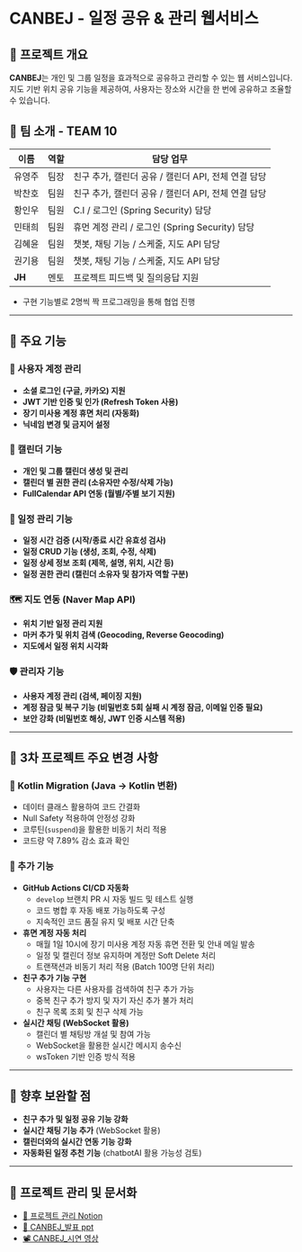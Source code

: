 # CANBEJ - 일정 공유 & 관리 웹서비스

## 📌 프로젝트 개요
**CANBEJ**는 개인 및 그룹 일정을 효과적으로 공유하고 관리할 수 있는 웹 서비스입니다. 지도 기반 위치 공유 기능을 제공하여, 사용자는 장소와 시간을 한 번에 공유하고 조율할 수 있습니다.

## 👥 팀 소개 - TEAM 10
| 이름  | 역할  | 담당 업무 |
|-------|------|----------|
| 유영주 | 팀장  | 친구 추가, 캘린더 공유 / 캘린더 API, 전체 연결 담당 |
| 박찬호 | 팀원  | 친구 추가, 캘린더 공유 / 캘린더 API, 전체 연결 담당 |
| 황인우 | 팀원  | C.I / 로그인 (Spring Security) 담당 |
| 민태희 | 팀원  | 휴먼 계정 관리 / 로그인 (Spring Security) 담당 |
| 김혜윤 | 팀원  | 챗봇, 채팅 기능 / 스케줄, 지도 API 담당 |
| 권기용 | 팀원  | 챗봇, 채팅 기능 / 스케줄, 지도 API 담당 |
| **JH** | 멘토  | 프로젝트 피드백 및 질의응답 지원 |

* 구현 기능별로 2명씩 짝 프로그래밍을 통해 협업 진행

---

## 🎯 주요 기능
### 🔐 사용자 계정 관리
- **소셜 로그인 (구글, 카카오) 지원**
- **JWT 기반 인증 및 인가 (Refresh Token 사용)**
- **장기 미사용 계정 휴면 처리 (자동화)**
- **닉네임 변경 및 금지어 설정**

### 📅 캘린더 기능
- **개인 및 그룹 캘린더 생성 및 관리**
- **캘린더 별 권한 관리 (소유자만 수정/삭제 가능)**
- **FullCalendar API 연동 (월별/주별 보기 지원)**

### 📌 일정 관리 기능
- **일정 시간 검증 (시작/종료 시간 유효성 검사)**
- **일정 CRUD 기능 (생성, 조회, 수정, 삭제)**
- **일정 상세 정보 조회 (제목, 설명, 위치, 시간 등)**
- **일정 권한 관리 (캘린더 소유자 및 참가자 역할 구분)**

### 🗺️ 지도 연동 (Naver Map API)
- **위치 기반 일정 관리 지원**
- **마커 추가 및 위치 검색 (Geocoding, Reverse Geocoding)**
- **지도에서 일정 위치 시각화**

### 🛡️ 관리자 기능
- **사용자 계정 관리 (검색, 페이징 지원)**
- **계정 잠금 및 복구 기능 (비밀번호 5회 실패 시 계정 잠금, 이메일 인증 필요)**
- **보안 강화 (비밀번호 해싱, JWT 인증 시스템 적용)**

---

## 🚀 3차 프로젝트 주요 변경 사항
### 🔄 Kotlin Migration (Java → Kotlin 변환)
- 데이터 클래스 활용하여 코드 간결화
- Null Safety 적용하여 안정성 강화
- 코루틴(`suspend`)을 활용한 비동기 처리 적용
- 코드량 약 7.89% 감소 효과 확인

### 🔧 추가 기능
- **GitHub Actions CI/CD 자동화**
  - `develop` 브랜치 PR 시 자동 빌드 및 테스트 실행
  - 코드 병합 후 자동 배포 가능하도록 구성
  - 지속적인 코드 품질 유지 및 배포 시간 단축
- **휴면 계정 자동 처리**
  - 매월 1일 10시에 장기 미사용 계정 자동 휴면 전환 및 안내 메일 발송
  - 일정 및 캘린더 정보 유지하며 계정만 Soft Delete 처리
  - 트랜잭션과 비동기 처리 적용 (Batch 100명 단위 처리)
- **친구 추가 기능 구현**
  - 사용자는 다른 사용자를 검색하여 친구 추가 가능
  - 중복 친구 추가 방지 및 자기 자신 추가 불가 처리
  - 친구 목록 조회 및 친구 삭제 가능
- **실시간 채팅 (WebSocket 활용)**
  - 캘린더 별 채팅방 개설 및 참여 가능
  - WebSocket을 활용한 실시간 메시지 송수신
  - wsToken 기반 인증 방식 적용

---

## 📢 향후 보완할 점
- **친구 추가 및 일정 공유 기능 강화**
- **실시간 채팅 기능 추가** (WebSocket 활용)
- **캘린더와의 실시간 연동 기능 강화**
- **자동화된 일정 추천 기능** (chatbotAI 활용 가능성 검토)

---

## 📂 프로젝트 관리 및 문서화
- [📌 프로젝트 관리 Notion](https://www.notion.so/10-1a64873f28dd80268966e65485a70b7f?pvs=4)
- [📑 CANBEJ_발표 ppt](https://github.com/user-attachments/files/19205425/CANBEJ-3.-PPT.pdf)
- [📽️ CANBEJ_시연 영상](https://youtu.be/d9QJ5sefXTc)

